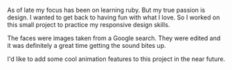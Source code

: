 As of late my focus has been on learning ruby. But my true passion is design. I wanted to get back to having fun with what I love. So I worked on this small project to practice my responsive design skills. 

The faces were images taken from a Google search. They were edited and it was definitely a great time getting the sound bites up. 

I'd like to add some cool animation features to this project in the near future. 
